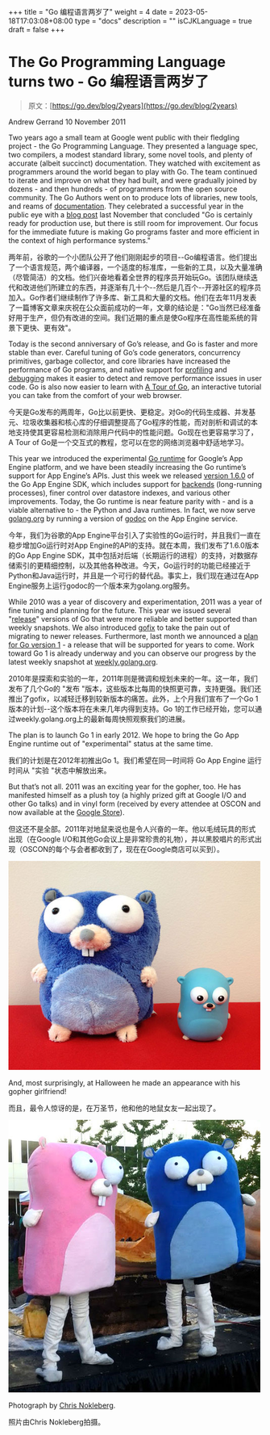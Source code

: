 +++
title = "Go 编程语言两岁了"
weight = 4
date = 2023-05-18T17:03:08+08:00
type = "docs"
description = ""
isCJKLanguage = true
draft = false
+++

# The Go Programming Language turns two - Go 编程语言两岁了

> 原文：[https://go.dev/blog/2years](https://go.dev/blog/2years)

Andrew Gerrand
10 November 2011

Two years ago a small team at Google went public with their fledgling project - the Go Programming Language. They presented a language spec, two compilers, a modest standard library, some novel tools, and plenty of accurate (albeit succinct) documentation. They watched with excitement as programmers around the world began to play with Go. The team continued to iterate and improve on what they had built, and were gradually joined by dozens - and then hundreds - of programmers from the open source community. The Go Authors went on to produce lots of libraries, new tools, and reams of [documentation](https://go.dev/doc/docs.html). They celebrated a successful year in the public eye with a [blog post](https://blog.golang.org/2010/11/go-one-year-ago-today.html) last November that concluded "Go is certainly ready for production use, but there is still room for improvement. Our focus for the immediate future is making Go programs faster and more efficient in the context of high performance systems."

两年前，谷歌的一个小团队公开了他们刚刚起步的项目--Go编程语言。他们提出了一个语言规范，两个编译器，一个适度的标准库，一些新的工具，以及大量准确（尽管简洁）的文档。他们兴奋地看着全世界的程序员开始玩Go。该团队继续迭代和改进他们所建立的东西，并逐渐有几十个--然后是几百个--开源社区的程序员加入。Go作者们继续制作了许多库、新工具和大量的文档。他们在去年11月发表了一篇博客文章来庆祝在公众面前成功的一年，文章的结论是："Go当然已经准备好用于生产，但仍有改进的空间。我们近期的重点是使Go程序在高性能系统的背景下更快、更有效"。

Today is the second anniversary of Go’s release, and Go is faster and more stable than ever. Careful tuning of Go’s code generators, concurrency primitives, garbage collector, and core libraries have increased the performance of Go programs, and native support for [profiling](https://blog.golang.org/2011/06/profiling-go-programs.html) and [debugging](http://blog.golang.org/2011/10/debugging-go-programs-with-gnu-debugger.html) makes it easier to detect and remove performance issues in user code. Go is also now easier to learn with [A Tour of Go](https://go.dev/tour/), an interactive tutorial you can take from the comfort of your web browser.

今天是Go发布的两周年，Go比以前更快、更稳定。对Go的代码生成器、并发基元、垃圾收集器和核心库的仔细调整提高了Go程序的性能，而对剖析和调试的本地支持使其更容易检测和消除用户代码中的性能问题。Go现在也更容易学习了，A Tour of Go是一个交互式的教程，您可以在您的网络浏览器中舒适地学习。

This year we introduced the experimental [Go runtime](http://code.google.com/appengine/docs/go/) for Google’s App Engine platform, and we have been steadily increasing the Go runtime’s support for App Engine’s APIs. Just this week we released [version 1.6.0](http://code.google.com/appengine/downloads.html) of the Go App Engine SDK, which includes support for [backends](http://code.google.com/appengine/docs/go/backends/overview.html) (long-running processes), finer control over datastore indexes, and various other improvements. Today, the Go runtime is near feature parity with - and is a viable alternative to - the Python and Java runtimes. In fact, we now serve [golang.org](https://go.dev/) by running a version of [godoc](https://go.dev/cmd/godoc/) on the App Engine service.

今年，我们为谷歌的App Engine平台引入了实验性的Go运行时，并且我们一直在稳步增加Go运行时对App Engine的API的支持。就在本周，我们发布了1.6.0版本的Go App Engine SDK，其中包括对后端（长期运行的进程）的支持，对数据存储索引的更精细控制，以及其他各种改进。今天，Go运行时的功能已经接近于Python和Java运行时，并且是一个可行的替代品。事实上，我们现在通过在App Engine服务上运行godoc的一个版本来为golang.org服务。

While 2010 was a year of discovery and experimentation, 2011 was a year of fine tuning and planning for the future. This year we issued several "[release](https://go.dev/doc/devel/release.html)" versions of Go that were more reliable and better supported than weekly snapshots. We also introduced [gofix](https://go.dev/cmd/gofix/) to take the pain out of migrating to newer releases. Furthermore, last month we announced a [plan for Go version 1](https://blog.golang.org/2011/10/preview-of-go-version-1.html) - a release that will be supported for years to come. Work toward Go 1 is already underway and you can observe our progress by the latest weekly snapshot at [weekly.golang.org](http://weekly.golang.org/pkg/).

2010年是探索和实验的一年，2011年则是微调和规划未来的一年。这一年，我们发布了几个Go的 "发布 "版本，这些版本比每周的快照更可靠，支持更强。我们还推出了gofix，以减轻迁移到较新版本的痛苦。此外，上个月我们宣布了一个Go 1版本的计划--这个版本将在未来几年内得到支持。Go 1的工作已经开始，您可以通过weekly.golang.org上的最新每周快照观察我们的进展。

The plan is to launch Go 1 in early 2012. We hope to bring the Go App Engine runtime out of "experimental" status at the same time.

我们的计划是在2012年初推出Go 1。我们希望在同一时间将 Go App Engine 运行时间从 "实验 "状态中解放出来。

But that’s not all. 2011 was an exciting year for the gopher, too. He has manifested himself as a plush toy (a highly prized gift at Google I/O and other Go talks) and in vinyl form (received by every attendee at OSCON and now available at the [Google Store](http://www.googlestore.com/Fun/Go+Gopher+Figurine.axd)).

但这还不是全部。2011年对地鼠来说也是令人兴奋的一年。他以毛绒玩具的形式出现（在Google I/O和其他Go会议上是非常珍贵的礼物），并以黑胶唱片的形式出现（OSCON的每个与会者都收到了，现在在Google商店可以买到）。

![img](TheGoProgrammingLanguageTurnsTwo_img/2years-gophers.jpg)

And, most surprisingly, at Halloween he made an appearance with his gopher girlfriend!

而且，最令人惊讶的是，在万圣节，他和他的地鼠女友一起出现了。

![img](TheGoProgrammingLanguageTurnsTwo_img/2years-costume.jpg)

Photograph by [Chris Nokleberg](https://plus.google.com/106640494112897458359/posts).

照片由Chris Nokleberg拍摄。
